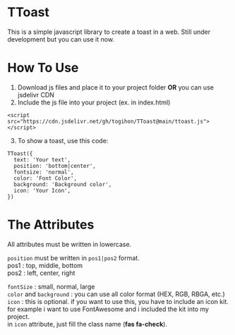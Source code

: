 # TToast
This is a simple javascript library to create a toast in a web. Still under development but you can use it now.

# How To Use
1. Download js files and place it to your project folder **OR** you can use jsdelivr CDN 
2. Include the js file into your project (ex. in index.html)  
```
<script src="https://cdn.jsdelivr.net/gh/togihon/TToast@main/ttoast.js"></script>
```
3. To show a toast, use this code:

```
TToast({
  text: 'Your text',
  position: 'bottom|center',
  fontsize: 'normal',
  color: 'Font Color',
  background: 'Background color',
  icon: 'Your Icon',
})
```
# The Attributes
All attributes must be written in lowercase.  
  
`position` must be written in `pos1|pos2` format.  
pos1 : top, middle, bottom  
pos2 : left, center, right

`fontSize` : small, normal, large  
`color` and `background` : you can use all color format (HEX, RGB, RBGA, etc.)  
`icon` : this is optional. if you want to use this, you have to include an icon kit. for example i want to use FontAwesome and i included the kit into my project.  
in `icon` attribute, just fill the class name (**fas fa-check**).

